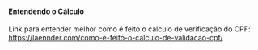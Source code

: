 #### Entendendo o Cálculo
Link para entender melhor como é feito o calculo de verificação do CPF: https://laennder.com/como-e-feito-o-calculo-de-validacao-cpf/
